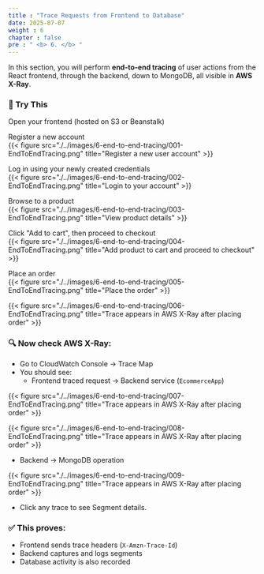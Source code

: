 ```yaml
---
title : "Trace Requests from Frontend to Database"
date: 2025-07-07
weight : 6
chapter : false
pre : " <b> 6. </b> "
---
```


In this section, you will perform **end-to-end tracing** of user actions from the React frontend, through the backend, down to MongoDB, all visible in **AWS X-Ray**.

### 🧪 Try This

Open your frontend (hosted on S3 or Beanstalk)

Register a new account  
{{< figure src="./../images/6-end-to-end-tracing/001-EndToEndTracing.png" title="Register a new user account" >}}

Log in using your newly created credentials  
{{< figure src="./../images/6-end-to-end-tracing/002-EndToEndTracing.png" title="Login to your account" >}}

Browse to a product  
{{< figure src="./../images/6-end-to-end-tracing/003-EndToEndTracing.png" title="View product details" >}}

Click "Add to cart", then proceed to checkout  
{{< figure src="./../images/6-end-to-end-tracing/004-EndToEndTracing.png" title="Add product to cart and proceed to checkout" >}}

Place an order  
{{< figure src="./../images/6-end-to-end-tracing/005-EndToEndTracing.png" title="Place the order" >}}

{{< figure src="./../images/6-end-to-end-tracing/006-EndToEndTracing.png" title="Trace appears in AWS X-Ray after placing order" >}}

### 🔍 Now check AWS X-Ray:

- Go to CloudWatch Console → Trace Map
- You should see:
  - Frontend traced request → Backend service (`EcommerceApp`)

{{< figure src="./../images/6-end-to-end-tracing/007-EndToEndTracing.png" title="Trace appears in AWS X-Ray after placing order" >}}


{{< figure src="./../images/6-end-to-end-tracing/008-EndToEndTracing.png" title="Trace appears in AWS X-Ray after placing order" >}}

- Backend → MongoDB operation

{{< figure src="./../images/6-end-to-end-tracing/009-EndToEndTracing.png" title="Trace appears in AWS X-Ray after placing order" >}}

- Click any trace to see Segment details.

### ✅ This proves:
- Frontend sends trace headers (`X-Amzn-Trace-Id`)
- Backend captures and logs segments
- Database activity is also recorded
